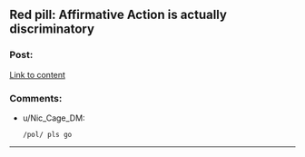 ## Red pill: Affirmative Action is actually discriminatory

### Post:

[Link to content](https://youtu.be/bICrCCjxXrk)

### Comments:

- u/Nic_Cage_DM:
  ```
  /pol/ pls go
  ```

---

